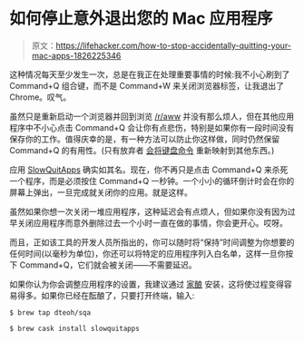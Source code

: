 # 如何停止意外退出您的 Mac 应用程序

> 原文：<https://lifehacker.com/how-to-stop-accidentally-quitting-your-mac-apps-1826225346>

这种情况每天至少发生一次，总是在我正在处理重要事情的时候:我不小心刷到了 Command+Q 组合键，而不是 Command+W 来关闭浏览器标签，让我退出了 Chrome。叹气。



虽然只是重新启动一个浏览器并回到浏览 [/r/aww](https://www.reddit.com/r/aww/) 并没有那么烦人，但在其他应用程序中不小心点击 Command+Q 会让你有点悲伤，特别是如果你有一段时间没有保存你的工作。值得庆幸的是，有一种方法可以防止你这样做，同时仍然保留 Command+Q 的有用性。(只有放弃者 [会将键盘命令](https://www.theinternetpatrol.com/how-to-stop-command-q-from-closing-your-apps/) 重新映射到其他东西。)

应用 [SlowQuitApps](https://github.com/dteoh/SlowQuitApps) 确实如其名。现在，你不再只是点击 Command+Q 来杀死一个程序，而是必须按住 Command+Q 一秒钟。一个小小的循环倒计时会在你的屏幕上弹出，一旦完成就关闭你的应用。就是这样。

虽然如果你想一次关闭一堆应用程序，这种延迟会有点烦人，但如果你没有因为过早关闭应用程序而意外删除过去一个小时一直在做的事情，你会更开心。哎呀。

而且，正如该工具的开发人员所指出的，你可以随时将“保持”时间调整为你想要的任何时间(以毫秒为单位)，你还可以将特定的应用程序列入白名单，这样一旦你按下 Command+Q，它们就会被关闭——不需要延迟。

如果你认为你会调整应用程序的设置，我建议通过 [家酿](https://lifehacker.com/five-tools-for-beginners-that-power-up-the-command-line-1791515136#_ga=2.39456355.1369191435.1526907270-1723114163.1524514905) 安装，这将使过程变得容易得多。如果你已经在酝酿了，只要打开终端，输入:

`$ brew tap dteoh/sqa`

`$ brew cask install slowquitapps`